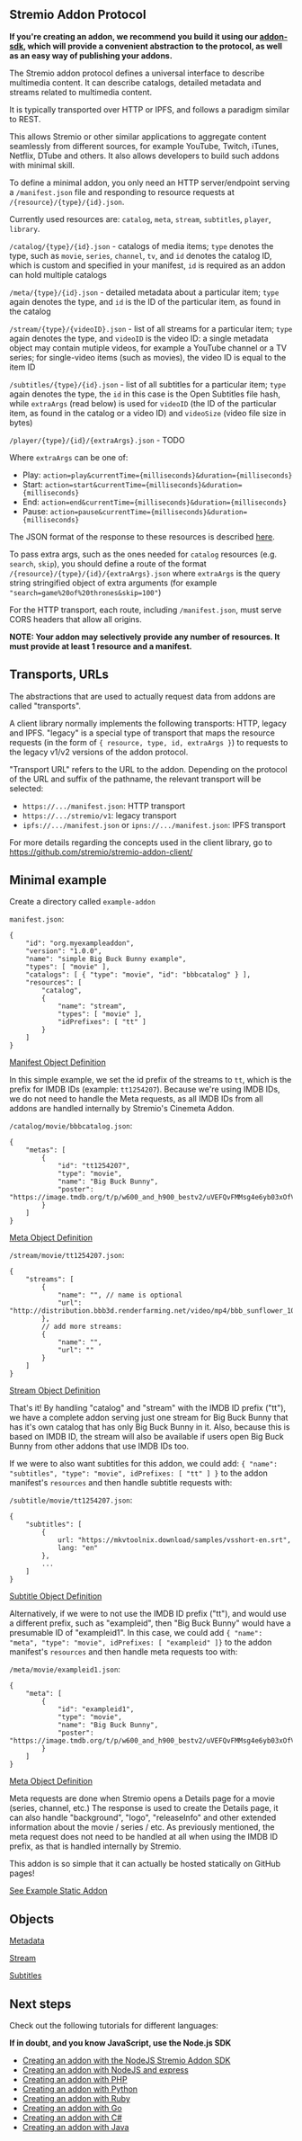 
## Stremio Addon Protocol

**If you're creating an addon, we recommend you build it using our [addon-sdk](https://github.com/Stremio/stremio-addon-sdk), which will provide a convenient abstraction to the protocol, as well as an easy way of publishing your addons.**

The Stremio addon protocol defines a universal interface to describe multimedia content. It can describe catalogs, detailed metadata and streams related to multimedia content.

It is typically transported over HTTP or IPFS, and follows a paradigm similar to REST.

This allows Stremio or other similar applications to aggregate content seamlessly from different sources, for example YouTube, Twitch, iTunes, Netflix, DTube and others. It also allows developers to build such addons with minimal skill.

To define a minimal addon, you only need an HTTP server/endpoint serving a `/manifest.json` file and responding to resource requests at `/{resource}/{type}/{id}.json`.

Currently used resources are: `catalog`, `meta`, `stream`, `subtitles`, `player`, `library`.

`/catalog/{type}/{id}.json` - catalogs of media items; `type` denotes the type, such as `movie`, `series`, `channel`, `tv`, and `id` denotes the catalog ID, which is custom and specified in your manifest, `id` is required as an addon can hold multiple catalogs

`/meta/{type}/{id}.json` - detailed metadata about a particular item; `type` again denotes the type, and `id` is the ID of the particular item, as found in the catalog

`/stream/{type}/{videoID}.json` - list of all streams for a particular item; `type` again denotes the type, and `videoID` is the video ID: a single metadata object may contain mutiple videos, for example a YouTube channel or a TV series; for single-video items (such as movies), the video ID is equal to the item ID

`/subtitles/{type}/{id}.json` - list of all subtitles for a particular item; `type` again denotes the type, the `id` in this case is the Open Subtitles file hash, while `extraArgs` (read below) is used for `videoID` (the ID of the particular item, as found in the catalog or a video ID) and `videoSize` (video file size in bytes)

`/player/{type}/{id}/{extraArgs}.json` - TODO

Where `extraArgs` can be one of:
- Play: `action=play&currentTime={milliseconds}&duration={milliseconds}`
- Start: `action=start&currentTime={milliseconds}&duration={milliseconds}`
- End: `action=end&currentTime={milliseconds}&duration={milliseconds}`
- Pause: `action=pause&currentTime={milliseconds}&duration={milliseconds}`

The JSON format of the response to these resources is described [here](./api/responses/).

To pass extra args, such as the ones needed for `catalog` resources (e.g. `search`, `skip`), you should define a route of the format `/{resource}/{type}/{id}/{extraArgs}.json` where `extraArgs` is the query string stringified object of extra arguments (for example `"search=game%20of%20thrones&skip=100"`)

For the HTTP transport, each route, including `/manifest.json`, must serve CORS headers that allow all origins.

**NOTE: Your addon may selectively provide any number of resources. It must provide at least 1 resource and a manifest.**

## Transports, URLs

The abstractions that are used to actually request data from addons are called "transports".

A client library normally implements the following transports: HTTP, legacy and IPFS. "legacy" is a special type of transport that maps the resource requests (in the form of `{ resource, type, id, extraArgs }`) to requests to the legacy v1/v2 versions of the addon protocol.

"Transport URL" refers to the URL to the addon. Depending on the protocol of the URL and suffix of the pathname, the relevant transport will be selected:

* `https://.../manifest.json`: HTTP transport
* `https://.../stremio/v1`: legacy transport
* `ipfs://.../manifest.json` or `ipns://.../manifest.json`: IPFS transport

For more details regarding the concepts used in the client library, go to https://github.com/stremio/stremio-addon-client/

## Minimal example

Create a directory called `example-addon`


`manifest.json`:

```
{
    "id": "org.myexampleaddon",
    "version": "1.0.0",
    "name": "simple Big Buck Bunny example",
    "types": [ "movie" ],
    "catalogs": [ { "type": "movie", "id": "bbbcatalog" } ],
    "resources": [
        "catalog",
        {
            "name": "stream",
            "types": [ "movie" ],
            "idPrefixes": [ "tt" ]
        }
    ]
}
```

[Manifest Object Definition](./api/responses/manifest.md)

In this simple example, we set the id prefix of the streams to `tt`, which is the prefix for IMDB IDs (example: `tt1254207`).
Because we're using IMDB IDs, we do not need to handle the Meta requests, as all IMDB IDs from all addons are handled
internally by Stremio's Cinemeta Addon.


`/catalog/movie/bbbcatalog.json`:

```
{
    "metas": [
        {
            "id": "tt1254207",
            "type": "movie",
            "name": "Big Buck Bunny",
            "poster": "https://image.tmdb.org/t/p/w600_and_h900_bestv2/uVEFQvFMMsg4e6yb03xOfVsDz4o.jpg"
        }
    ]
}
```

[Meta Object Definition](./api/responses/meta.md)


`/stream/movie/tt1254207.json`:

```
{
    "streams": [
        {
            "name": "", // name is optional
            "url": "http://distribution.bbb3d.renderfarming.net/video/mp4/bbb_sunflower_1080p_30fps_normal.mp4"
        },
        // add more streams:
        {
            "name": "",
            "url": ""
        }
    ]
}
```

[Stream Object Definition](./api/responses/stream.md)

That's it! By handling "catalog" and "stream" with the IMDB ID prefix ("tt"), we have a complete addon serving just one stream
for Big Buck Bunny that has it's own catalog that has only Big Buck Bunny in it. Also, because this is based on IMDB ID, the
stream will also be available if users open Big Buck Bunny from other addons that use IMDB IDs too.


If we were to also want subtitles for this addon, we could add: `{ "name": "subtitles", "type": "movie", idPrefixes: [ "tt" ] }`
to the addon manifest's `resources` and then handle subtitle requests with:

`/subtitle/movie/tt1254207.json`:

```
{
    "subtitles": [
        {
            url: "https://mkvtoolnix.download/samples/vsshort-en.srt",
            lang: "en"
        },
        ...
    ]
}
```

[Subtitle Object Definition](./api/responses/subtitles.md)


Alternatively, if we were to not use the IMDB ID prefix ("tt"), and would use a different prefix, such as "exampleid", then "Big Buck
Bunny" would have a presumable ID of "exampleid1". In this case, we could add `{ "name": "meta", "type": "movie", idPrefixes: [ "exampleid" ]}`
to the addon manifest's `resources` and then handle meta requests too with:


`/meta/movie/exampleid1.json`:

```
{
    "meta": [
        {
            "id": "exampleid1",
            "type": "movie",
            "name": "Big Buck Bunny",
            "poster": "https://image.tmdb.org/t/p/w600_and_h900_bestv2/uVEFQvFMMsg4e6yb03xOfVsDz4o.jpg"
        }
    ]
}
```

[Meta Object Definition](./api/responses/meta.md)

Meta requests are done when Stremio opens a Details page for a movie (series, channel, etc.) The response is used to create the Details page, it can also handle "background", "logo", "releaseInfo" and other extended information about the movie / series / etc. As previously mentioned, the meta request does not need to be handled at all when using the IMDB
ID prefix, as that is handled internally by Stremio.


This addon is so simple that it can actually be hosted statically on GitHub pages!

[See Example Static Addon](https://github.com/Stremio/stremio-static-addon-example)


## Objects

[Metadata](./api/responses/meta.md)

[Stream](./api/responses/stream.md)

[Subtitles](./api/responses/subtitles.md)


## Next steps

Check out the following tutorials for different languages:

**If in doubt, and you know JavaScript, use the Node.js SDK**

* [Creating an addon with the NodeJS Stremio Addon SDK](https://github.com/Stremio/addon-helloworld)
* [Creating an addon with NodeJS and express](https://github.com/Stremio/addon-helloworld-express)
* [Creating an addon with PHP](https://github.com/Stremio/stremio-php-addon-example)
* [Creating an addon with Python](https://github.com/stremio/addon-helloworld-python)
* [Creating an addon with Ruby](https://github.com/stremio/addon-helloworld-ruby)
* [Creating an addon with Go](https://github.com/stremio/addon-helloworld-go)
* [Creating an addon with C#](https://github.com/stremio/addon-helloworld-csharp)
* [Creating an addon with Java](https://github.com/stremio/addon-helloworld-java)
